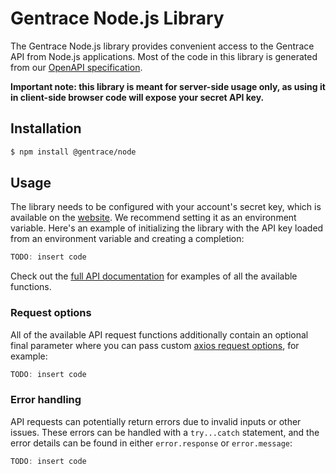 # Gentrace Node.js Library

The Gentrace Node.js library provides convenient access to the Gentrace API from Node.js applications. Most of the code in this library is generated from our [OpenAPI specification](https://github.com/gentrace/gentrace-openapi).

**Important note: this library is meant for server-side usage only, as using it in client-side browser code will expose your secret API key.**

## Installation

```bash
$ npm install @gentrace/node
```

## Usage

The library needs to be configured with your account's secret key, which is available on the [website](https://staging.gentrace.ai/t/<slug>/settings/api-keys). We recommend setting it as an environment variable. Here's an example of initializing the library with the API key loaded from an environment variable and creating a completion:

```javascript
TODO: insert code
```

Check out the [full API documentation](https://docs.gentrace.ai/docs/api-reference?lang=node.js) for examples of all the available functions.

### Request options

All of the available API request functions additionally contain an optional final parameter where you can pass custom [axios request options](https://axios-http.com/docs/req_config), for example:


```javascript
TODO: insert code
```

### Error handling

API requests can potentially return errors due to invalid inputs or other issues. These errors can be handled with a `try...catch` statement, and the error details can be found in either `error.response` or `error.message`:

```javascript
TODO: insert code
```
